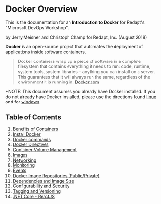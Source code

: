 # Docker Overview

This is the documentation for an **Introduction to Docker** for Redapt's "Microsoft DevOps Workshop".

by Jerry Meisner and Christoph Champ for Redapt, Inc. (August 2018)

**Docker** is an open-source project that automates the deployment of applications inside software containers.
> Docker containers wrap up a piece of software in a complete filesystem that contains everything it needs to run: code, runtime, system tools, system libraries – anything you can install on a server. This guarantees that it will always run the same, regardless of the environment it is running in. [Docker.com](https://www.docker.com/what-docker)

*NOTE: This document assumes you already have Docker installed. If you do not already have Docker installed, please use the directions found [linux](02_install_docker.md) and for [windows](https://docs.docker.com/docker-for-windows/install/)

## Table of Contents

1. [Benefits of Containers](01_benefits_of_containers.md)
2. [Install Docker](02_install_docker.md)
3. [Docker commands](03_docker_commands.md)
4. [Docker Directives](04_docker_directives.md)
5. [Container Volume Management](05_container_volume_management.md)
6. [Images](06_images.md)
7. [Networking](07_networking.md)
8. [Monitoring](08_monitoring.md)
9. [Events](09_events.md)
10. [Docker Image Repositories (Public/Private)](10_docker_image_repositories.md)
11. [Dependencies and Image Size](11_dependencies_and_image_size.md)
12. [Configurability and Security](12_configurability_and_security.md)
13. [Tagging and Versioning](13_tagging_versioning.md)
14. [.NET Core - ReactJS](14_netcore_react.md)

